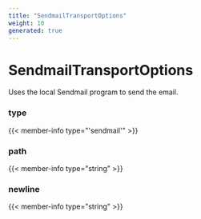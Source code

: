 ```yaml
---
title: "SendmailTransportOptions"
weight: 10
generated: true
---
```

<!-- This file was generated from the Vendure TypeScript source. Do not modify. Instead, re-run "generate-docs" -->


# SendmailTransportOptions

Uses the local Sendmail program to send the email.

### type

{{< member-info type="'sendmail'" >}}



### path

{{< member-info type="string" >}}



### newline

{{< member-info type="string" >}}



